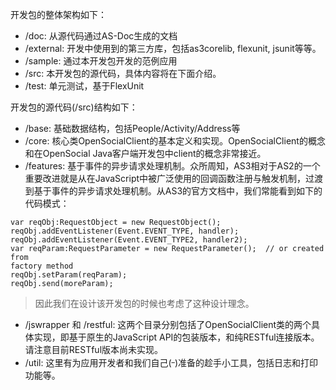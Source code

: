 开发包的整体架构如下：
  * /doc: 从源代码通过AS-Doc生成的文档
  * /external: 开发中使用到的第三方库，包括as3corelib, flexunit, jsunit等等。
  * /sample: 通过本开发包开发的范例应用
  * /src: 本开发包的源代码，具体内容将在下面介绍。
  * /test: 单元测试，基于FlexUnit

开发包的源代码(/src)结构如下：
  * /base: 基础数据结构，包括People/Activity/Address等
  * /core: 核心类OpenSocialClient的基本定义和实现。OpenSocialClient的概念和在OpenSocial Java客户端开发包中client的概念非常接近。
  * /features: 基于事件的异步请求处理机制。众所周知，AS3相对于AS2的一个重要改进就是从在JavaScript中被广泛使用的回调函数注册与触发机制，过渡到基于事件的异步请求处理机制。从AS3的官方文档中，我们常能看到如下的代码模式：
```
var reqObj:RequestObject = new RequestObject();
reqObj.addEventListener(Event.EVENT_TYPE, handler);
reqObj.addEventListener(Event.EVENT_TYPE2, handler2);
var reqParam:RequestParameter = new RequestParameter();  // or created from
factory method
reqObj.setParam(reqParam);
reqObj.send(moreParam);
```
> 因此我们在设计该开发包的时候也考虑了这种设计理念。
  * /jswrapper 和 /restful: 这两个目录分别包括了OpenSocialClient类的两个具体实现，即基于原生的JavaScript API的包装版本，和纯RESTful连接版本。请注意目前RESTful版本尚未实现。
  * /util: 这里有为应用开发者和我们自己(<sup>_</sup>)准备的趁手小工具，包括日志和打印功能等。